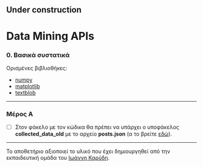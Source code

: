 ## Under construction

# Data Mining APIs

### 0. Βασικά συστατικά
Ορισμένες βιβλιοθήκες:
* [numpy](https://numpy.org/)
* [matplotlib](https://matplotlib.org/)
* [textblob](https://textblob.readthedocs.io/en/dev/)

---

### Μέρος Α
- [ ] Στον φάκελο με τον κώδικα θα πρέπει να υπάρχει ο υποφάκελος **collected_data_old** με το αρχείο **posts.json** (α το βρείτε [εδώ](/additional_files/collected_data_old.rar)).

---

Το αποθετήριο αξιοποιεί το υλικό που έχει δημιουργηθεί από την εκπαιδευτική ομάδα του [Ιωάννη Καρύδη](https://github.com/ioanniskarydis).
